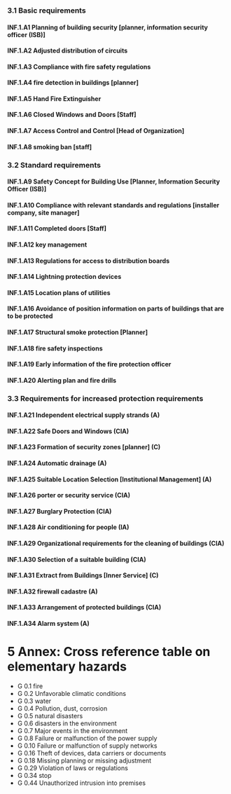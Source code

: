 ### 3.1 Basic requirements
#### INF.1.A1 Planning of building security [planner, information security officer (ISB)]
#### INF.1.A2 Adjusted distribution of circuits
#### INF.1.A3 Compliance with fire safety regulations
#### INF.1.A4 fire detection in buildings [planner]
#### INF.1.A5 Hand Fire Extinguisher
#### INF.1.A6 Closed Windows and Doors [Staff]
#### INF.1.A7 Access Control and Control [Head of Organization]
#### INF.1.A8 smoking ban [staff]
### 3.2 Standard requirements
#### INF.1.A9 Safety Concept for Building Use [Planner, Information Security Officer (ISB)]
#### INF.1.A10 Compliance with relevant standards and regulations [installer company, site manager]
#### INF.1.A11 Completed doors [Staff]
#### INF.1.A12 key management
#### INF.1.A13 Regulations for access to distribution boards
#### INF.1.A14 Lightning protection devices
#### INF.1.A15 Location plans of utilities
#### INF.1.A16 Avoidance of position information on parts of buildings that are to be protected
#### INF.1.A17 Structural smoke protection [Planner]
#### INF.1.A18 fire safety inspections
#### INF.1.A19 Early information of the fire protection officer
#### INF.1.A20 Alerting plan and fire drills
### 3.3 Requirements for increased protection requirements
#### INF.1.A21 Independent electrical supply strands (A)
#### INF.1.A22 Safe Doors and Windows (CIA)
#### INF.1.A23 Formation of security zones [planner] (C)
#### INF.1.A24 Automatic drainage (A)
#### INF.1.A25 Suitable Location Selection [Institutional Management] (A)
#### INF.1.A26 porter or security service (CIA)
#### INF.1.A27 Burglary Protection (CIA)
#### INF.1.A28 Air conditioning for people (IA)
#### INF.1.A29 Organizational requirements for the cleaning of buildings (CIA)
#### INF.1.A30 Selection of a suitable building (CIA)
#### INF.1.A31 Extract from Buildings [Inner Service] (C)
#### INF.1.A32 firewall cadastre (A)
#### INF.1.A33 Arrangement of protected buildings (CIA)
#### INF.1.A34 Alarm system (A)
# 5 Annex: Cross reference table on elementary hazards
* G 0.1 fire
* G 0.2 Unfavorable climatic conditions
* G 0.3 water
* G 0.4 Pollution, dust, corrosion
* G 0.5 natural disasters
* G 0.6 disasters in the environment
* G 0.7 Major events in the environment
* G 0.8 Failure or malfunction of the power supply
* G 0.10 Failure or malfunction of supply networks
* G 0.16 Theft of devices, data carriers or documents
* G 0.18 Missing planning or missing adjustment
* G 0.29 Violation of laws or regulations
* G 0.34 stop
* G 0.44 Unauthorized intrusion into premises
